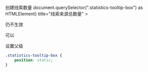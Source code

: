 

<div className="cluetable-city">
				<span className="cluetable-city-name">创建线索数量</span>
				<Tooltip
					placement="top"
					getPopupContainer={() => document.querySelector(".statistics-tooltip-box") as HTMLElement}
					title="线索来源总数量"
				>
					<i className="iconfont icon-bangzhu icon-bangzhu-city"></i>
				</Tooltip>
			</div>





仍不生效


可以


设置父级
```css
.statistics-tooltip-box {
	position: static;
}

```